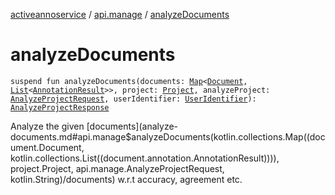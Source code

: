 [activeannoservice](../index.md) / [api.manage](index.md) / [analyzeDocuments](./analyze-documents.md)

# analyzeDocuments

`suspend fun analyzeDocuments(documents: `[`Map`](https://kotlinlang.org/api/latest/jvm/stdlib/kotlin.collections/-map/index.html)`<`[`Document`](../document/-document/index.md)`, `[`List`](https://kotlinlang.org/api/latest/jvm/stdlib/kotlin.collections/-list/index.html)`<`[`AnnotationResult`](../document.annotation/-annotation-result/index.md)`>>, project: `[`Project`](../project/-project/index.md)`, analyzeProject: `[`AnalyzeProjectRequest`](-analyze-project-request/index.md)`, userIdentifier: `[`UserIdentifier`](../project.userroles/-user-identifier.md)`): `[`AnalyzeProjectResponse`](-analyze-project-response/index.md)

Analyze the given [documents](analyze-documents.md#api.manage$analyzeDocuments(kotlin.collections.Map((document.Document, kotlin.collections.List((document.annotation.AnnotationResult)))), project.Project, api.manage.AnalyzeProjectRequest, kotlin.String)/documents) w.r.t accuracy, agreement etc.

